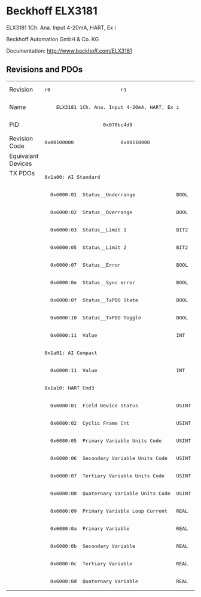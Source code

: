 # Beckhoff ELX3181

ELX3181 1Ch. Ana. Input 4-20mA, HART, Ex i

Beckhoff Automation GmbH & Co. KG

Documentation: <a href="http://www.beckhoff.com/ELX3181">http://www.beckhoff.com/ELX3181</a>

## Revisions and PDOs
<table>
<tr >
<td class="first">Revision</td>
<td ><pre>r0</pre></td>
<td ><pre>r1</pre></td>
</tr>
<tr >
<td class="first">Name</td>
<td  colspan=2 align="center"><pre>ELX3181 1Ch. Ana. Input 4-20mA, HART, Ex i</pre></td>
</tr>
<tr >
<td class="first">PID</td>
<td  colspan=2 align="center"><pre>0x970bc4d9</pre></td>
</tr>
<tr >
<td class="first">Revision Code</td>
<td ><pre>0x00100000</pre></td>
<td ><pre>0x00110000</pre></td>
</tr>
<tr >
<td class="first">Equivalant Devices</td>
<td  colspan=2 align="center"></td>
</tr>
<tr class="txpdo pdosection">
<td class="first" rowspan=24 valign=top>TX PDOs</td>
<td colspan=2 align="left"><pre>0x1a00: AI Standard</pre></td>
<td></td>
</tr>
<tr class="txpdo">
<td  colspan=2 align="left"><pre>  0x6000:01  Status__Underrange              BOOL</pre></td>
</tr>
<tr class="txpdo">
<td  colspan=2 align="left"><pre>  0x6000:02  Status__Overrange               BOOL</pre></td>
</tr>
<tr class="txpdo">
<td  colspan=2 align="left"><pre>  0x6000:03  Status__Limit 1                 BIT2</pre></td>
</tr>
<tr class="txpdo">
<td  colspan=2 align="left"><pre>  0x6000:05  Status__Limit 2                 BIT2</pre></td>
</tr>
<tr class="txpdo">
<td  colspan=2 align="left"><pre>  0x6000:07  Status__Error                   BOOL</pre></td>
</tr>
<tr class="txpdo">
<td  colspan=2 align="left"><pre>  0x6000:0e  Status__Sync error              BOOL</pre></td>
</tr>
<tr class="txpdo">
<td  colspan=2 align="left"><pre>  0x6000:0f  Status__TxPDO State             BOOL</pre></td>
</tr>
<tr class="txpdo">
<td  colspan=2 align="left"><pre>  0x6000:10  Status__TxPDO Toggle            BOOL</pre></td>
</tr>
<tr class="txpdo">
<td  colspan=2 align="left"><pre>  0x6000:11  Value                           INT</pre></td>
</tr>
<tr class="txpdo pdosection">
<td  colspan=2 align="left"><pre>0x1a01: AI Compact</pre></td>
</tr>
<tr class="txpdo">
<td  colspan=2 align="left"><pre>  0x6000:11  Value                           INT</pre></td>
</tr>
<tr class="txpdo pdosection">
<td  colspan=2 align="left"><pre>0x1a10: HART Cmd3</pre></td>
</tr>
<tr class="txpdo">
<td  colspan=2 align="left"><pre>  0x6080:01  Field Device Status             USINT</pre></td>
</tr>
<tr class="txpdo">
<td  colspan=2 align="left"><pre>  0x6080:02  Cyclic Frame Cnt                USINT</pre></td>
</tr>
<tr class="txpdo">
<td  colspan=2 align="left"><pre>  0x6080:05  Primary Variable Units Code     USINT</pre></td>
</tr>
<tr class="txpdo">
<td  colspan=2 align="left"><pre>  0x6080:06  Secondary Variable Units Code   USINT</pre></td>
</tr>
<tr class="txpdo">
<td  colspan=2 align="left"><pre>  0x6080:07  Tertiary Variable Units Code    USINT</pre></td>
</tr>
<tr class="txpdo">
<td  colspan=2 align="left"><pre>  0x6080:08  Quaternary Variable Units Code  USINT</pre></td>
</tr>
<tr class="txpdo">
<td  colspan=2 align="left"><pre>  0x6080:09  Primary Variable Loop Current   REAL</pre></td>
</tr>
<tr class="txpdo">
<td  colspan=2 align="left"><pre>  0x6080:0a  Primary Variable                REAL</pre></td>
</tr>
<tr class="txpdo">
<td  colspan=2 align="left"><pre>  0x6080:0b  Secondary Variable              REAL</pre></td>
</tr>
<tr class="txpdo">
<td  colspan=2 align="left"><pre>  0x6080:0c  Tertiary Variable               REAL</pre></td>
</tr>
<tr class="txpdo">
<td  colspan=2 align="left"><pre>  0x6080:0d  Quaternary Variable             REAL</pre></td>
</tr>
</table>
